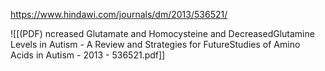 
https://www.hindawi.com/journals/dm/2013/536521/

![[(PDF) ncreased Glutamate and Homocysteine and DecreasedGlutamine Levels in Autism - A Review and Strategies for FutureStudies of Amino Acids in Autism - 2013 - 536521.pdf]]
